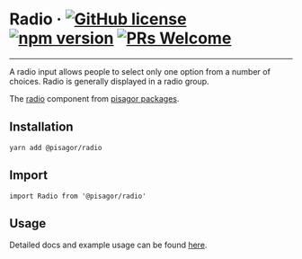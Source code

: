 # Radio &middot; [![GitHub license](https://img.shields.io/badge/license-MIT-blue.svg)](https://github.com/facebook/react/blob/master/LICENSE) [![npm version](https://img.shields.io/npm/v/react.svg?style=flat)](https://www.npmjs.com/package/react) [![PRs Welcome](https://img.shields.io/badge/PRs-welcome-brightgreen.svg)](https://reactjs.org/docs/how-to-contribute.html#your-first-pull-request)

---

A radio input allows people to select only one option from a number of choices. Radio is generally displayed in a radio group.

The [radio](https://pisagor.com/components/radio) component from [pisagor packages](https://pisagor.com).

## Installation

    yarn add @pisagor/radio

## Import
  
    import Radio from '@pisagor/radio'
  

## Usage

Detailed docs and example usage can be found [here](https://pisagor.com/components/radio).
